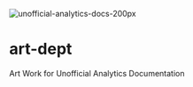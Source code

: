 ![unofficial-analytics-docs-200px](https://user-images.githubusercontent.com/1074042/37249693-f9b928d4-24a0-11e8-82e4-a4a50130fdae.jpg)

# art-dept
Art Work for Unofficial Analytics Documentation
